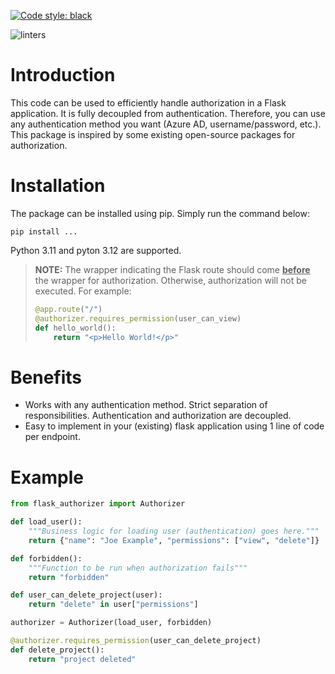 [![Code style: black](https://img.shields.io/badge/code%20style-black-000000.svg)](https://github.com/psf/black)

![linters](https://github.com/DukeOfRI/flask-authorizer/actions/workflows/pipeline.yml/badge.svg)

# Introduction
This code can be used to efficiently handle authorization in a Flask application. It is fully decoupled from 
authentication. Therefore, you can use any authentication method you want (Azure AD, username/password, etc.). This
package is inspired by some existing open-source packages for authorization.

# Installation
The package can be installed using pip. Simply run the command below:

```pip install ...```

Python 3.11 and pyton 3.12 are supported.


> **NOTE:** The wrapper indicating the Flask route should come <u>**before**</u> the wrapper for authorization. 
> Otherwise, authorization will not be executed. For example:
> 
> ```python
> @app.route("/")
> @authorizer.requires_permission(user_can_view)
> def hello_world():
>     return "<p>Hello World!</p>"
> ```


# Benefits
- Works with any authentication method. Strict separation of responsibilities. Authentication and authorization are decoupled.
- Easy to implement in your (existing) flask application using 1 line of code per endpoint.


# Example
```python
from flask_authorizer import Authorizer

def load_user():
    """Business logic for loading user (authentication) goes here."""
    return {"name": "Joe Example", "permissions": ["view", "delete"]}

def forbidden():
    """Function to be run when authorization fails"""
    return "forbidden"

def user_can_delete_project(user):
    return "delete" in user["permissions"]

authorizer = Authorizer(load_user, forbidden)

@authorizer.requires_permission(user_can_delete_project)
def delete_project():
    return "project deleted"
```
